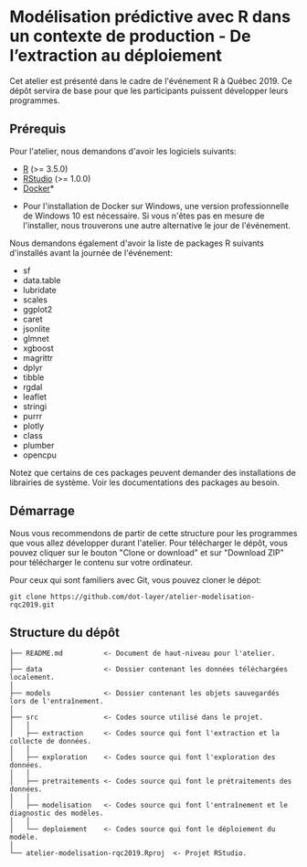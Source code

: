 # Modélisation prédictive avec R dans un contexte de production - De l’extraction au déploiement

Cet atelier est présenté dans le cadre de l'événement R à Québec 2019. Ce dépôt servira de base pour que les participants puissent développer leurs programmes.

## Prérequis

Pour l'atelier, nous demandons d'avoir les logiciels suivants:

- [R](http://cran.utstat.utoronto.ca/) (>= 3.5.0)
- [RStudio](https://www.rstudio.com/products/rstudio/download/) (>= 1.0.0)
- [Docker](https://runnable.com/docker/getting-started/)*

* Pour l'installation de Docker sur Windows, une version professionnelle de Windows 10 est nécessaire. Si vous n'êtes pas en mesure de l'installer, nous trouverons une autre alternative le jour de l'événement. 

Nous demandons également d'avoir la liste de packages R suivants d'installés avant la journée de l'événement:

- sf
- data.table
- lubridate
- scales
- ggplot2
- caret
- jsonlite
- glmnet
- xgboost
- magrittr
- dplyr
- tibble
- rgdal
- leaflet
- stringi
- purrr
- plotly
- class
- plumber
- opencpu

Notez que certains de ces packages peuvent demander des installations de librairies de système. Voir les documentations des packages au besoin.

## Démarrage

Nous vous recommendons de partir de cette structure pour les programmes que vous allez développer durant l'atelier. Pour télécharger le dépôt, vous pouvez cliquer sur le bouton "Clone or download" et sur "Download ZIP" pour télécharger le contenu sur votre ordinateur.

Pour ceux qui sont familiers avec Git, vous pouvez cloner le dépot:

```
git clone https://github.com/dot-layer/atelier-modelisation-rqc2019.git
```

## Structure du dépôt

```
├── README.md          <- Document de haut-niveau pour l'atelier.
│
├── data               <- Dossier contenant les données téléchargées localement.
│
├── models             <- Dossier contenant les objets sauvegardés lors de l'entraînement.
│
├── src                <- Codes source utilisé dans le projet.
│   │
│   ├── extraction     <- Codes source qui font l'extraction et la collecte de données.
│   │
│   ├── exploration    <- Codes source qui font l'exploration des données.
│   │
│   ├── pretraitements <- Codes source qui font le prétraitements des données.
│   │
│   ├── modelisation   <- Codes source qui font l'entraînement et le diagnostic des modèles.
│   │
│   └── deploiement    <- Codes source qui font le déploiement du modèle.
│ 
└── atelier-modelisation-rqc2019.Rproj  <- Projet RStudio.
```
